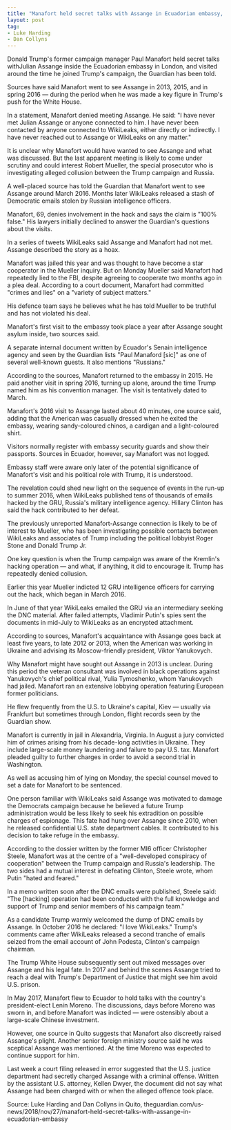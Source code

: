 ```yaml
---
title: "Manafort held secret talks with Assange in Ecuadorian embassy, sources say"
layout: post
tag:
- Luke Harding
- Dan Collyns
---
```


Donald Trump's former campaign manager Paul Manafort held secret talks withJulian Assange inside the Ecuadorian embassy in London, and visited around the time he joined Trump's campaign, the Guardian has been told.

Sources have said Manafort went to see Assange in 2013, 2015, and in spring 2016 — during the period when he was made a key figure in Trump's push for the White House.

In a statement, Manafort denied meeting Assange. He said: "I have never met Julian Assange or anyone connected to him. I have never been contacted by anyone connected to WikiLeaks, either directly or indirectly. I have never reached out to Assange or WikiLeaks on any matter."

It is unclear why Manafort would have wanted to see Assange and what was discussed. But the last apparent meeting is likely to come under scrutiny and could interest Robert Mueller, the special prosecutor who is investigating alleged collusion between the Trump campaign and Russia.

A well-placed source has told the Guardian that Manafort went to see Assange around March 2016. Months later WikiLeaks released a stash of Democratic emails stolen by Russian intelligence officers.

Manafort, 69, denies involvement in the hack and says the claim is "100% false." His lawyers initially declined to answer the Guardian's questions about the visits.

In a series of tweets WikiLeaks said Assange and Manafort had not met. Assange described the story as a hoax.

Manafort was jailed this year and was thought to have become a star cooperator in the Mueller inquiry. But on Monday Mueller said Manafort had repeatedly lied to the FBI, despite agreeing to cooperate two months ago in a plea deal. According to a court document, Manafort had committed "crimes and lies" on a "variety of subject matters."

His defence team says he believes what he has told Mueller to be truthful and has not violated his deal.

Manafort's first visit to the embassy took place a year after Assange sought asylum inside, two sources said.

A separate internal document written by Ecuador's Senain intelligence agency and seen by the Guardian lists "Paul Manaford [sic]" as one of several well-known guests. It also mentions "Russians."

According to the sources, Manafort returned to the embassy in 2015. He paid another visit in spring 2016, turning up alone, around the time Trump named him as his convention manager. The visit is tentatively dated to March.

Manafort's 2016 visit to Assange lasted about 40 minutes, one source said, adding that the American was casually dressed when he exited the embassy, wearing sandy-coloured chinos, a cardigan and a light-coloured shirt.

Visitors normally register with embassy security guards and show their passports. Sources in Ecuador, however, say Manafort was not logged.

Embassy staff were aware only later of the potential significance of Manafort's visit and his political role with Trump, it is understood.

The revelation could shed new light on the sequence of events in the run-up to summer 2016, when WikiLeaks published tens of thousands of emails hacked by the GRU, Russia's military intelligence agency. Hillary Clinton has said the hack contributed to her defeat.

The previously unreported Manafort-Assange connection is likely to be of interest to Mueller, who has been investigating possible contacts between WikiLeaks and associates of Trump including the political lobbyist Roger Stone and Donald Trump Jr.

One key question is when the Trump campaign was aware of the Kremlin's hacking operation — and what, if anything, it did to encourage it. Trump has repeatedly denied collusion.

Earlier this year Mueller indicted 12 GRU intelligence officers for carrying out the hack, which began in March 2016.

In June of that year WikiLeaks emailed the GRU via an intermediary seeking the DNC material. After failed attempts, Vladimir Putin's spies sent the documents in mid-July to WikiLeaks as an encrypted attachment.

According to sources, Manafort's acquaintance with Assange goes back at least five years, to late 2012 or 2013, when the American was working in Ukraine and advising its Moscow-friendly president, Viktor Yanukovych.

Why Manafort might have sought out Assange in 2013 is unclear. During this period the veteran consultant was involved in black operations against Yanukovych's chief political rival, Yulia Tymoshenko, whom Yanukovych had jailed. Manafort ran an extensive lobbying operation featuring European former politicians.

He flew frequently from the U.S. to Ukraine's capital, Kiev — usually via Frankfurt but sometimes through London, flight records seen by the Guardian show.

Manafort is currently in jail in Alexandria, Virginia. In August a jury convicted him of crimes arising from his decade-long activities in Ukraine. They include large-scale money laundering and failure to pay U.S. tax. Manafort pleaded guilty to further charges in order to avoid a second trial in Washington.

As well as accusing him of lying on Monday, the special counsel moved to set a date for Manafort to be sentenced.

One person familiar with WikiLeaks said Assange was motivated to damage the Democrats campaign because he believed a future Trump administration would be less likely to seek his extradition on possible charges of espionage. This fate had hung over Assange since 2010, when he released confidential U.S. state department cables. It contributed to his decision to take refuge in the embassy.

According to the dossier written by the former MI6 officer Christopher Steele, Manafort was at the centre of a "well-developed conspiracy of cooperation" between the Trump campaign and Russia's leadership. The two sides had a mutual interest in defeating Clinton, Steele wrote, whom Putin "hated and feared."

In a memo written soon after the DNC emails were published, Steele said: "The [hacking] operation had been conducted with the full knowledge and support of Trump and senior members of his campaign team."

As a candidate Trump warmly welcomed the dump of DNC emails by Assange. In October 2016 he declared: "I love WikiLeaks." Trump's comments came after WikiLeaks released a second tranche of emails seized from the email account of John Podesta, Clinton's campaign chairman.

The Trump White House subsequently sent out mixed messages over Assange and his legal fate. In 2017 and behind the scenes Assange tried to reach a deal with Trump's Department of Justice that might see him avoid U.S. prison.

In May 2017, Manafort flew to Ecuador to hold talks with the country's president-elect Lenín Moreno. The discussions, days before Moreno was sworn in, and before Manafort was indicted — were ostensibly about a large-scale Chinese investment.

However, one source in Quito suggests that Manafort also discreetly raised Assange's plight. Another senior foreign ministry source said he was sceptical Assange was mentioned. At the time Moreno was expected to continue support for him.

Last week a court filing released in error suggested that the U.S. justice department had secretly charged Assange with a criminal offense. Written by the assistant U.S. attorney, Kellen Dwyer, the document did not say what Assange had been charged with or when the alleged offence took place.

Source: Luke Harding and Dan Collyns in Quito, theguardian.com/us-news/2018/nov/27/manafort-held-secret-talks-with-assange-in-ecuadorian-embassy

